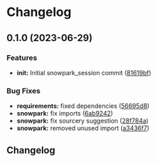 # Changelog

## 0.1.0 (2023-06-29)


### Features

* **init:** Initial snowpark_session commit ([81619bf](https://github.com/Broomva/snowpark_session/commit/81619bf8c45282e3fd031ef4f65728c9a853c827))


### Bug Fixes

* **requirements:** fixed dependencies ([56695d8](https://github.com/Broomva/snowpark_session/commit/56695d8bc6a85a0b069a8898ae717a9fc8bd693a))
* **snowpark:** fix imports ([6ab9242](https://github.com/Broomva/snowpark_session/commit/6ab924234a733e11ad648ecd2b24ad9fcaa7ea36))
* **snowpark:** fix sourcery suggestion ([28f784a](https://github.com/Broomva/snowpark_session/commit/28f784a8037d10b85ee900a7fa9d9defb9007aee))
* **snowpark:** removed unused import ([a3436f7](https://github.com/Broomva/snowpark_session/commit/a3436f7f4fa271547381ad86cb64709baeba43ea))

## Changelog
